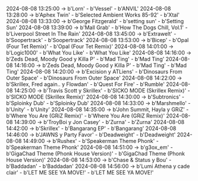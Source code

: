 2024-08-08 13:25:00 -> b'Lorn' - b'Vessel' - b'ANVIL'
2024-08-08 13:28:00 -> b'Aphex Twin' - b'Selected Ambient Works 85-92' - b'Xtal'
2024-08-08 13:33:00 -> b'George Fitzgerald' - b'setting sun' - b'Setting Sun'
2024-08-08 13:39:00 -> b'Mall Grab' - b'How The Dogs Chill, Vol.1' - b'Liverpool Street In The Rain'
2024-08-08 13:45:00 -> b'Extrawelt' - b'Soopertrack' - b'Soopertrack'
2024-08-08 13:53:00 -> b'Bicep' - b'Opal (Four Tet Remix)' - b'Opal (Four Tet Remix)'
2024-08-08 14:01:00 -> b'Logic1000' - b'What You Like' - b'What You Like'
2024-08-08 14:16:00 -> b'Zeds Dead, Moody Good y Killa P' - b'Mad Ting' - b'Mad Ting'
2024-08-08 14:16:00 -> b'Zeds Dead, Moody Good y Killa P' - b'Mad Ting' - b'Mad Ting'
2024-08-08 14:20:00 -> b'Excision y ATLiens' - b'Dinosaurs From Outer Space' - b'Dinosaurs From Outer Space'
2024-08-08 14:22:00 -> b'Skrillex, Fred again.. y Flowdan' - b'Quest For Fire' - b'Rumble'
2024-08-08 14:25:00 -> b'Travis Scott y Skrillex' - b'SICKO MODE (Skrillex Remix)' - b'SICKO MODE (Skrillex Remix)'
2024-08-08 14:30:00 -> b'Subtronics' - b'Sploinky Dub' - b'Sploinky Dub'
2024-08-08 14:33:00 -> b'Marshmello' - b'Unity' - b'Unity'
2024-08-08 14:35:00 -> b'John Summit, Hayla y GRiZ' - b'Where You Are (GRiZ Remix)' - b'Where You Are (GRiZ Remix)'
2024-08-08 14:39:00 -> b'TroyBoi y Jon Casey' - b'Zurna' - b'Zurna'
2024-08-08 14:42:00 -> b'Skrillex' - b'Bangarang EP' - b'Bangarang'
2024-08-08 14:46:00 -> b'JAWNS y Party Favor' - b'Deadweight' - b'Deadweight'
2024-08-08 14:49:00 -> b'Rushex' - b'Speakerman Theme Phonk' - b'Speakerman Theme Phonk'
2024-08-08 14:51:00 -> b'g3ox_em' - b'GigaChad Theme (Phonk House Version)' - b'GigaChad Theme (Phonk House Version)'
2024-08-08 14:53:00 -> b'Chase & Status y Bou' - b'Baddadan' - b'Baddadan'
2024-08-08 14:56:00 -> b'Lumi Athena y cade clair' - b'LET ME SEE YA MOVE!' - b'LET ME SEE YA MOVE!'
